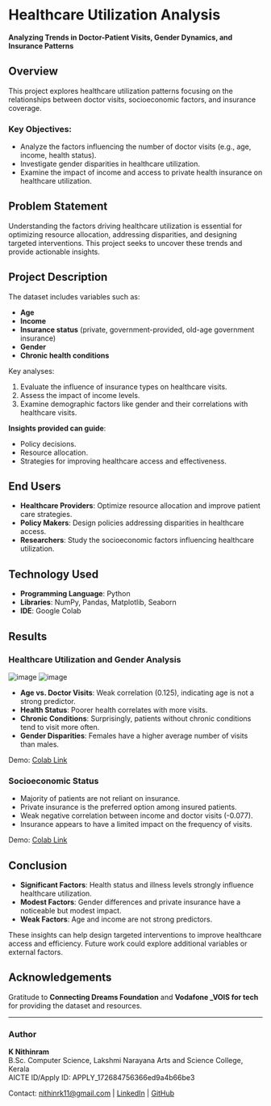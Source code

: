 # Healthcare Utilization Analysis

**Analyzing Trends in Doctor-Patient Visits, Gender Dynamics, and Insurance Patterns**

## Overview
This project explores healthcare utilization patterns focusing on the relationships between doctor visits, socioeconomic factors, and insurance coverage.

### Key Objectives:
- Analyze the factors influencing the number of doctor visits (e.g., age, income, health status).
- Investigate gender disparities in healthcare utilization.
- Examine the impact of income and access to private health insurance on healthcare utilization.

## Problem Statement
Understanding the factors driving healthcare utilization is essential for optimizing resource allocation, addressing disparities, and designing targeted interventions. This project seeks to uncover these trends and provide actionable insights.

## Project Description
The dataset includes variables such as:
- **Age**
- **Income**
- **Insurance status** (private, government-provided, old-age government insurance)
- **Gender**
- **Chronic health conditions**

Key analyses:
1. Evaluate the influence of insurance types on healthcare visits.
2. Assess the impact of income levels.
3. Examine demographic factors like gender and their correlations with healthcare visits.

**Insights provided can guide**:
- Policy decisions.
- Resource allocation.
- Strategies for improving healthcare access and effectiveness.

## End Users
- **Healthcare Providers**: Optimize resource allocation and improve patient care strategies.
- **Policy Makers**: Design policies addressing disparities in healthcare access.
- **Researchers**: Study the socioeconomic factors influencing healthcare utilization.

## Technology Used
- **Programming Language**: Python
- **Libraries**: NumPy, Pandas, Matplotlib, Seaborn
- **IDE**: Google Colab

## Results

### Healthcare Utilization and Gender Analysis
![image](https://github.com/user-attachments/assets/5b5d169e-8914-40bc-a583-88cb40a8572f) ![image](https://github.com/user-attachments/assets/10a06b3f-6048-4f93-81b1-61131fdfaf2b)


- **Age vs. Doctor Visits**: Weak correlation (0.125), indicating age is not a strong predictor.
- **Health Status**: Poorer health correlates with more visits.
- **Chronic Conditions**: Surprisingly, patients without chronic conditions tend to visit more often.
- **Gender Disparities**: Females have a higher average number of visits than males.

Demo: [Colab Link](https://colab.research.google.com/drive/17aDnZe8y7o-B9jW7z3rnNApQLCwtEIu8?usp=sharing)

### Socioeconomic Status
- Majority of patients are not reliant on insurance.
- Private insurance is the preferred option among insured patients.
- Weak negative correlation between income and doctor visits (-0.077).
- Insurance appears to have a limited impact on the frequency of visits.

Demo: [Colab Link](https://colab.research.google.com/drive/17aDnZe8y7o-B9jW7z3rnNApQLCwtEIu8?usp=sharing)

## Conclusion
- **Significant Factors**: Health status and illness levels strongly influence healthcare utilization.
- **Modest Factors**: Gender differences and private insurance have a noticeable but modest impact.
- **Weak Factors**: Age and income are not strong predictors.

These insights can help design targeted interventions to improve healthcare access and efficiency. Future work could explore additional variables or external factors.

## Acknowledgements
Gratitude to **Connecting Dreams Foundation** and **Vodafone _VOIS for tech** for providing the dataset and resources.

---

### Author
**K Nithinram**  
B.Sc. Computer Science, Lakshmi Narayana Arts and Science College, Kerala  
AICTE ID/Apply ID: APPLY_172684756366ed9a4b66be3  

Contact: [nithinrk11@gmail.com](mailto:nithinrk11@gmail.com) | [LinkedIn](https://www.linkedin.com/in/k-nithinram-376b20231/) | [GitHub](https://github.com/nithinrk11)
